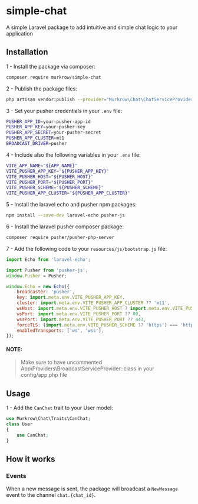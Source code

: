 # simple-chat
A simple Laravel package to add intuitive and simple chat logic to your application

## Installation
1 - Install the package via composer:
```bash
composer require murkrow/simple-chat
```
2 - Publish the package files:
```bash
php artisan vendor:publish --provider="Murkrow\Chat\ChatServiceProvider" --force
```

3 - Set your pusher credentials in your `.env` file:
```bash
PUSHER_APP_ID=your-pusher-app-id
PUSHER_APP_KEY=your-pusher-key
PUSHER_APP_SECRET=your-pusher-secret
PUSHER_APP_CLUSTER=mt1
BROADCAST_DRIVER=pusher
```

4 - Include also the following variables in your `.env` file:
```bash
VITE_APP_NAME="${APP_NAME}"
VITE_PUSHER_APP_KEY="${PUSHER_APP_KEY}"
VITE_PUSHER_HOST="${PUSHER_HOST}"
VITE_PUSHER_PORT="${PUSHER_PORT}"
VITE_PUSHER_SCHEME="${PUSHER_SCHEME}"
VITE_PUSHER_APP_CLUSTER="${PUSHER_APP_CLUSTER}"
```

5 - Install the laravel echo and pusher npm packages:
```bash
npm install --save-dev laravel-echo pusher-js
```

6 - Install the laravel pusher composer package:
```bash
composer require pusher/pusher-php-server
```

7 - Add the following code to your `resources/js/bootstrap.js` file:
```js
import Echo from 'laravel-echo';

import Pusher from 'pusher-js';
window.Pusher = Pusher;

window.Echo = new Echo({
    broadcaster: 'pusher',
    key: import.meta.env.VITE_PUSHER_APP_KEY,
    cluster: import.meta.env.VITE_PUSHER_APP_CLUSTER ?? 'mt1',
    wsHost: import.meta.env.VITE_PUSHER_HOST ? import.meta.env.VITE_PUSHER_HOST : `ws-${import.meta.env.VITE_PUSHER_APP_CLUSTER}.pusher.com`,
    wsPort: import.meta.env.VITE_PUSHER_PORT ?? 80,
    wssPort: import.meta.env.VITE_PUSHER_PORT ?? 443,
    forceTLS: (import.meta.env.VITE_PUSHER_SCHEME ?? 'https') === 'https',
    enabledTransports: ['ws', 'wss'],
});
```

#### NOTE:
> Make sure to have uncommented App\Providers\BroadcastServiceProvider::class in your config/app.php file

## Usage
1 - Add the `CanChat` trait to your User model:
```php
use Murkrow\Chat\Traits\CanChat;
class User
{
    use CanChat;
}
```

## How it works

### Events
When a new message is sent, the package will broadcast a `NewMessage` event to the channel `chat.{chat_id}`.
